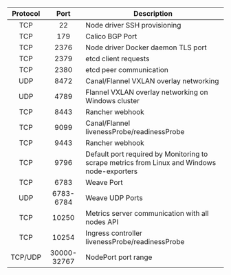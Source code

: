 | Protocol 	|       Port       	| Description                                     	                                          |
|:--------:	|:----------------:	|-------------------------------------------------------------------------------------------- |
|    TCP   	|         22      	| Node driver SSH provisioning                    	                                          |
|    TCP    |        179        | Calico BGP Port                                                                             |
|    TCP   	|       2376       	| Node driver Docker daemon TLS port              	                                          |
|    TCP   	|       2379       	| etcd client requests                           	                                          |
|    TCP   	|       2380       	| etcd peer communication                         	                                          |
|    UDP   	|       8472       	| Canal/Flannel VXLAN overlay networking          	                                          |
|    UDP   	|       4789       	| Flannel VXLAN overlay networking on Windows cluster                                         |
|    TCP   	|       8443       	| Rancher webhook                                                                             |
|    TCP   	|       9099       	| Canal/Flannel livenessProbe/readinessProbe      	                                          |
|    TCP   	|       9443       	| Rancher webhook                                                                             |
|    TCP    |       9796        | Default port required by Monitoring to scrape metrics from Linux and Windows node-exporters |
|    TCP   	|       6783       	| Weave Port      	                                                                          |
|    UDP   	|       6783-6784   | Weave UDP Ports      	                                                                      |
|    TCP   	|       10250      	| Metrics server communication with all nodes API                                     	      |
|    TCP   	|       10254      	| Ingress controller livenessProbe/readinessProbe 	                                          |
| TCP/UDP	|       30000-32767 | NodePort port range                             	                                          |
